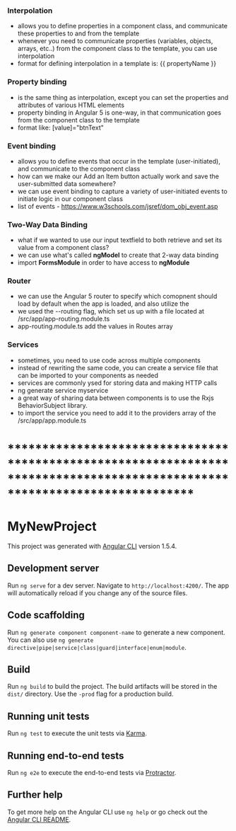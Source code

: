 ### Interpolation 
- allows you to define properties in a component class, and communicate these properties to and from the template
- whenever you need to communicate properties (variables, objects, arrays, etc..) from the component class to the template, you can use interpolation
- format for defining interpolation in a template is: {{ propertyName }}

### Property binding 
- is the same thing as interpolation, except you can set the properties and attributes of various HTML elements
- property binding in Angular 5 is one-way, in that communication goes from the component class to the template
- format like: [value]="btnText"


### Event binding 
- allows you to define events that occur in the template (user-initiated), and communicate to the component class
- how can we make our Add an Item button actually work and save the user-submitted data somewhere?
- we can use event binding to capture a variety of user-initiated events to initiate logic in our component class
- list of events - https://www.w3schools.com/jsref/dom_obj_event.asp

### Two-Way Data Binding
- what if we wanted to use our input textfield to both retrieve and set its value from a component class?
- we can use what's called **ngModel** to create that 2-way data binding
- import **FormsModule** in order to have access to **ngModule**

### Router
- we can use the Angular 5 router to specify which comopnent should load by default when the app is loaded, and also utilize the <router-outlet>
- we used the --routing flag, which set us up with a file located at /src/app/app-routing.module.ts
- app-routing.module.ts add the values in Routes array

### Services
- sometimes, you need to use code across multiple components
- instead of rewriting the same code, you can create a service file that can be imported to your components as needed
- services are commonly ysed for storing data and making HTTP calls
- ng generate service myservice
- a great way of sharing data between components is to use the Rxjs BehaviorSubject library. 
- to import the service you need to add it to the providers array of the /src/app/app.module.ts

# ***************************************************************************************************************************


# MyNewProject

This project was generated with [Angular CLI](https://github.com/angular/angular-cli) version 1.5.4.

## Development server

Run `ng serve` for a dev server. Navigate to `http://localhost:4200/`. The app will automatically reload if you change any of the source files.

## Code scaffolding

Run `ng generate component component-name` to generate a new component. You can also use `ng generate directive|pipe|service|class|guard|interface|enum|module`.

## Build

Run `ng build` to build the project. The build artifacts will be stored in the `dist/` directory. Use the `-prod` flag for a production build.

## Running unit tests

Run `ng test` to execute the unit tests via [Karma](https://karma-runner.github.io).

## Running end-to-end tests

Run `ng e2e` to execute the end-to-end tests via [Protractor](http://www.protractortest.org/).

## Further help

To get more help on the Angular CLI use `ng help` or go check out the [Angular CLI README](https://github.com/angular/angular-cli/blob/master/README.md).
